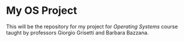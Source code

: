 # My OS Project

This will be the repository for my project for *Operating Systems* course taught by professors Giorgio Grisetti and Barbara Bazzana.

